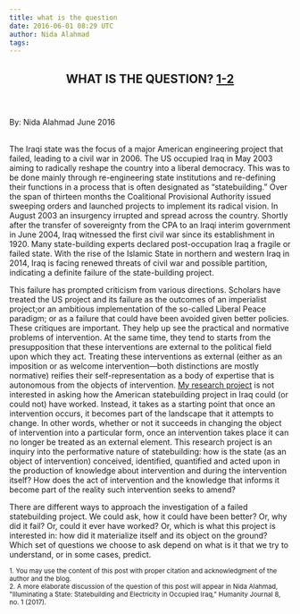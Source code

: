 ```yaml
---
title: what is the question
date: 2016-06-01 08:29 UTC
author: Nida Alahmad
tags:
---
```


<article class="article">
  <header class="title">
    <h1>WHAT IS THE QUESTION? <a href="#footnote" class="footnote">1-2</a></h1>
  </header>
  <footer class="date">
    <time datetime="6/1/2016">By: Nida Alahmad June 2016</time>
  </footer>
  <div class="line">&nbsp;</div>
  <div class="body">
    <p>The Iraqi state was the focus of a major American engineering project that failed, leading to a civil war in 2006. The US occupied Iraq in May 2003 aiming to radically reshape the country into a liberal democracy. This was to be done mainly through re-engineering state institutions and re-defining their functions in a process that is often designated as “statebuilding.” Over the span of thirteen months the Coalitional Provisional Authority issued sweeping orders and launched projects to implement its radical vision. In August 2003 an insurgency irrupted and spread across the country. Shortly after the transfer of sovereignty from the CPA to an Iraqi interim government in June 2004, Iraq witnessed the first civil war since its establishment in 1920. Many state-building experts declared post-occupation Iraq a fragile or failed state. With the rise of the Islamic State in northern and western Iraq in 2014, Iraq is facing renewed threats of civil war and possible partition, indicating a definite failure of the state-building project.</p>

  <p>This failure has prompted criticism from various directions. Scholars have treated the US project and its failure as the outcomes of an imperialist project;or an ambitious implementation of the so-called Liberal Peace paradigm; or as a failure that could have been avoided given better policies. These critiques are important. They help up see the practical and normative problems of intervention.  At the same time, they tend to starts from the presupposition that these interventions are external to the political field upon which they act. Treating these interventions as external (either as an imposition or as welcome intervention—both distinctions are mostly normative) reifies their self-representation as a body of expertise that is autonomous from the objects of intervention. <a href="/about.html" class="underline">My research project</a> is not interested in asking how the American statebuilding project in Iraq could (or could not) have worked. Instead, it takes as a starting point that once an intervention occurs, it becomes part of the landscape that it attempts to change. In other words, whether or not it succeeds in changing the object of intervention into a particular form, once an intervention takes place it can no longer be treated as an external element. This research project is an inquiry into the performative nature of statebuilding: how is the state (as an object of intervention) conceived, identified, quantified and acted upon in the production of knowledge about intervention and during the intervention itself? How does the act of intervention and the knowledge that informs it  become part of the reality such intervention seeks to amend?</p>
<p>There are different ways to approach the investigation of a failed
statebuilding project. We could ask, how it could have been better? Or, why did
it fail? Or, could it ever have worked? Or, which is what this project is
interested in: how did it materialize itself and its object on the ground? Which
set of questions we choose to ask depend on what is it that we try to
understand, or in some cases, predict.</p>
<p><a name="footnote"></a><small>1. You may use the content of this post with proper citation and
acknowledgment of the author and the blog.<br>
2. A more elaborate discussion of the question of this post will appear in Nida
Alahmad, "Illuminating a State: Statebuilding and Electricity in Occupied
Iraq," Humanity Journal 8, no. 1 (2017).</small></p>
</div>
</article>

